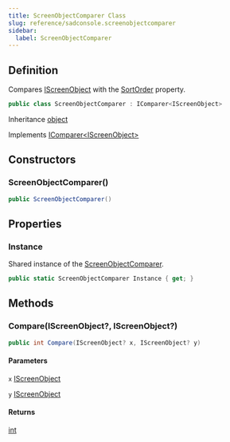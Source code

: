 ```yaml
---
title: ScreenObjectComparer Class
slug: reference/sadconsole.screenobjectcomparer
sidebar:
  label: ScreenObjectComparer
---
```

## Definition

Compares [IScreenObject](../sadconsole.iscreenobject/) with the [SortOrder](../sadconsole.iscreenobject/#sortorder/) property.

```csharp title="C#"
public class ScreenObjectComparer : IComparer<IScreenObject>
```

Inheritance [object](https://learn.microsoft.com/dotnet/api/system.object/)

Implements [IComparer\<IScreenObject\>](https://learn.microsoft.com/dotnet/api/system.collections.generic.icomparer-1/)

## Constructors

### ScreenObjectComparer()

```csharp title="C#"
public ScreenObjectComparer()
```


## Properties

### Instance

Shared instance of the [ScreenObjectComparer](../sadconsole.screenobjectcomparer/).

```csharp title="C#"
public static ScreenObjectComparer Instance { get; }
```

## Methods

### Compare(IScreenObject?, IScreenObject?)

```csharp title="C#"
public int Compare(IScreenObject? x, IScreenObject? y)
```

#### Parameters

`x` [IScreenObject](../sadconsole.iscreenobject/)  

`y` [IScreenObject](../sadconsole.iscreenobject/)  

#### Returns

[int](https://learn.microsoft.com/dotnet/api/system.int32/)